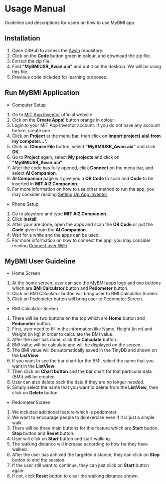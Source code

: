 # Usage Manual

Guideline and descriptions for users on how to use MyBMI app.

## Installation

1. Open GitHub to access the [Awan](https://github.com/Alif-Iskandar/Awan) repository. 
2. Click on the **Code** button green in colour, and download the zip file.
3. Extract the zip file.
4. Find **"MyBMIUSR_Awan.aia"** and put it on the desktop. We will be using this file.
5. Previous code included for learning purposes.

## Run MyBMI Application

* Computer Setup
1. Go to [MIT App Inventor](http://appinventor.mit.edu/) official website.
2. Cick on the **Create Apps!** button orange in colour.
3. Login to your MIT App Inventor account. If you do not have any account before, create one.
4. Click on **Project** at the menu bar, then click on **Import project(.aia) from my computer...***.
5. Click on **Choose File** button, select **"MyBMIUSR_Awan.aia"** and click **OK**.
6. Go to **Project** again, select **My projects** and click on **"MyBMIUSR_Awan.aia"**.
7. After the code has fully opened, click **Connect** on the menu bar, and select **AI Companion**.
8. **AI Companion** page will give you a **QR Code** to scan and **Code** to be inserted in **MIT AI2 Companion**.
9. For more information on how to use other method to run the app, you may consider reading [Setting Up App Inventor](https://appinventor.mit.edu/explore/ai2/setup)

* Phone Setup
1. Go to playstore and type **MIT AI2 Companion**.
2. Click **Install**.
3. After your are done, open the apps and scan the **QR Code** or put the **Code** given from the **AI Companion**.
4. Wait for a while and the apps can be used.
5. For more information on how to connect the app, you may consider reading [Connect over WiFi](http://appinventor.mit.edu/explore/ai2/setup-device-wifi)

## MyBMI User Guideline

* Home Screen
1. At the home screen, user can see the MyBMI apps logo and two buttons which are **BMI Calculator** button and **Pedometer** button.
2. Click on BMI Calculator button will bring user to BMI Calculator Screen.
3. Click on Pedometer button will bring user to Pedometer Screen.

* BMI Calculator Screen
1. There will be two buttons on the top which are **Home** button and **Pedometer** button.
2. First, user need to fill in the information like Name, Height (in m) and Weight (in kg) in order to calculate the BMI value.
3. After the user has done, click the **Calculate** button.
4. BMI value will be calculate and will be displayed on the screen.
5. The BMI value will be automatically saved in the TinyDB and shown on the **ListView**.
6. If you want to see the bar chart for the BMI, select the name that you want in the **ListView**.
7. Then click on **Chart button** and the bar chart for that particular data (BMI) will be created.
8. User can also delete back the data if they are no longer needed.
9. Simply select the name that you want to delete from the **ListView**, then click on **Delete** button.

* Pedometer Screen
1. We included additional feature which is pedometer.
2. We want to encourage people to do exercise even if it is just a simple walk.
3. There will be three main buttons for this feature which are **Start** button, **Stop** button and **Reset** button.
4. User will click on **Start** button and start walking.
5. The walking distance will increase according to how far they have walked.
6. After the user has achived the targeted distance, they can click on **Stop** button to end the session.
7. If the user still want to continue, they can just click on **Start** button again.
8. If not, click **Reset** button to clear the walking distance shown.

